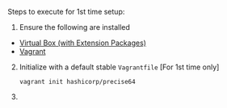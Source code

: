 Steps to execute for 1st time setup:
1. Ensure the following are installed
* [Virtual Box (with Extension Packages)](https://www.virtualbox.org)
* [Vagrant](https://www.vagrantup.com/)

2. Initialize with a default stable `Vagrantfile` [For 1st time only]
   ```
   vagrant init hashicorp/precise64
   ```
3. 
